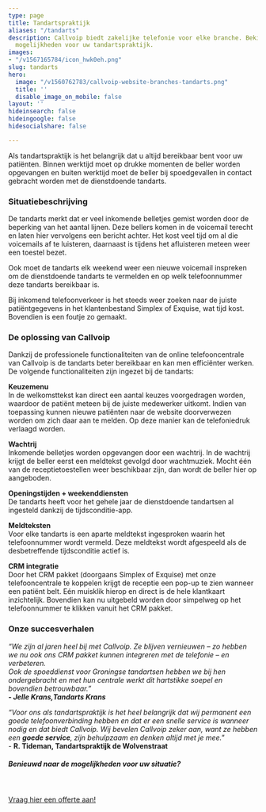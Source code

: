 ```yaml
---
type: page
title: Tandartspraktijk
aliases: "/tandarts"
description: Callvoip biedt zakelijke telefonie voor elke branche. Bekijk hier de
  mogelijkheden voor uw tandartspraktijk.
images:
- "/v1567165784/icon_hwk0eh.png"
slug: tandarts
hero:
  image: "/v1560762783/callvoip-website-branches-tandarts.png"
  title: ''
  disable_image_on_mobile: false
layout: ''
hideinsearch: false
hideingoogle: false
hidesocialshare: false

---
```

Als tandartspraktijk is het belangrijk dat u altijd bereikbaar bent voor uw patiënten. Binnen werktijd moet op drukke momenten de beller worden opgevangen en buiten werktijd moet de beller bij spoedgevallen in contact gebracht worden met de dienstdoende tandarts.

### Situatiebeschrijving

De tandarts merkt dat er veel inkomende belletjes gemist worden door de beperking van het aantal lijnen. Deze bellers komen in de voicemail terecht en laten hier vervolgens een bericht achter. Het kost veel tijd om al die voicemails af te luisteren, daarnaast is tijdens het afluisteren meteen weer een toestel bezet.

Ook moet de tandarts elk weekend weer een nieuwe voicemail inspreken om de dienstdoende tandarts te vermelden en op welk telefoonnummer deze tandarts bereikbaar is.

Bij inkomend telefoonverkeer is het steeds weer zoeken naar de juiste patiëntgegevens in het klantenbestand Simplex of Exquise, wat tijd kost. Bovendien is een foutje zo gemaakt.

### De oplossing van Callvoip

Dankzij de professionele functionaliteiten van de online telefooncentrale van Callvoip is de tandarts beter bereikbaar en kan men efficiënter werken. De volgende functionaliteiten zijn ingezet bij de tandarts:

**Keuzemenu**  
In de welkomsttekst kan direct een aantal keuzes voorgedragen worden, waardoor de patiënt meteen bij de juiste medewerker uitkomt. Indien van toepassing kunnen nieuwe patiënten naar de website doorverwezen worden om zich daar aan te melden. Op deze manier kan de telefoniedruk verlaagd worden.

**Wachtrij**  
Inkomende belletjes worden opgevangen door een wachtrij. In de wachtrij krijgt de beller eerst een meldtekst gevolgd door wachtmuziek. Mocht één van de receptietoestellen weer beschikbaar zijn, dan wordt de beller hier op aangeboden.

**Openingstijden + weekenddiensten**  
De tandarts heeft voor het gehele jaar de dienstdoende tandartsen al ingesteld dankzij de tijdsconditie-app.

**Meldteksten**  
Voor elke tandarts is een aparte meldtekst ingesproken waarin het telefoonnummer wordt vermeld. Deze meldtekst wordt afgespeeld als de desbetreffende tijdsconditie actief is.

**CRM integratie**  
Door het CRM pakket (doorgaans Simplex of Exquise) met onze telefooncentrale te koppelen krijgt de receptie een pop-up te zien wanneer een patiënt belt. Eén muisklik hierop en direct is de hele klantkaart inzichtelijk. Bovendien kan nu uitgebeld worden door simpelweg op het telefoonnummer te klikken vanuit het CRM pakket.

### Onze succesverhalen

_“We zijn al jaren heel bij met Callvoip. Ze blijven vernieuwen – zo hebben we nu ook ons CRM pakket kunnen integreren met de telefonie – en verbeteren._  
_Ook de spoeddienst voor Groningse tandartsen hebben we bij hen ondergebracht en met hun centrale werkt dit hartstikke soepel en bovendien betrouwbaar.”_  
**- _Jelle Krans,Tandarts Krans_**

_“Voor ons als tandartspraktijk is het heel belangrijk dat wij permanent een goede telefoonverbinding hebben en dat er een snelle service is wanneer nodig en dat biedt Callvoip. Wij bevelen Callvoip zeker aan, want ze hebben een **goede service**, zijn behulpzaam en denken altijd met je mee."  
\-_ **R. Tideman, Tandartspraktijk de Wolvenstraat**

##### **Benieuwd naar de mogelijkheden voor uw situatie?**

<br>

<a href="/offerte/" class="button">Vraag hier een offerte aan!</a>